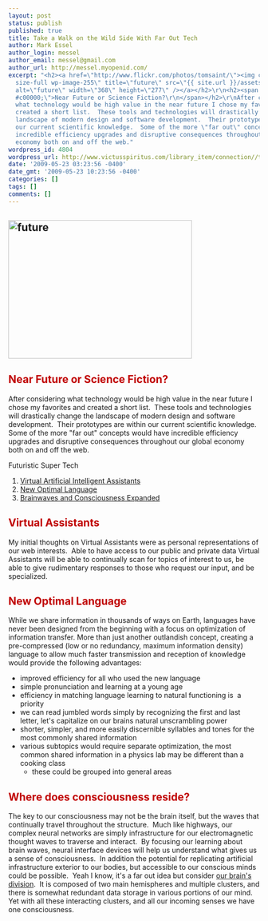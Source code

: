 ```yaml
---
layout: post
status: publish
published: true
title: Take a Walk on the Wild Side With Far Out Tech
author: Mark Essel
author_login: messel
author_email: messel@gmail.com
author_url: http://messel.myopenid.com/
excerpt: "<h2><a href=\"http://www.flickr.com/photos/tomsaint/\"><img class=\"aligncenter
  size-full wp-image-255\" title=\"future\" src=\"{{ site.url }}/assets/2009/05/future.jpg\"
  alt=\"future\" width=\"368\" height=\"277\" /></a></h2>\r\n<h2><span style=\"color:
  #c00000;\">Near Future or Science Fiction?\r\n</span></h2>\r\nAfter considering
  what technology would be high value in the near future I chose my favorites and
  created a short list.  These tools and technologies will drastically change the
  landscape of modern design and software development.  Their prototypes are within
  our current scientific knowledge.  Some of the more \"far out\" concepts would have
  incredible efficiency upgrades and disruptive consequences throughout our global
  economy both on and off the web."
wordpress_id: 4804
wordpress_url: http://www.victusspiritus.com/library_item/connection//take-a-walk-on-the-wild-side-with-far-out-tech/
date: '2009-05-23 03:23:56 -0400'
date_gmt: '2009-05-23 10:23:56 -0400'
categories: []
tags: []
comments: []
---
```

<h2><a href="http://www.flickr.com/photos/tomsaint/"><img class="aligncenter size-full wp-image-255" title="future" src="{{ site.url }}/assets/2009/05/future.jpg" alt="future" width="368" height="277" /></a></h2>
<h2><span style="color: #c00000;">Near Future or Science Fiction?<br />
</span></h2>
<p>After considering what technology would be high value in the near future I chose my favorites and created a short list.  These tools and technologies will drastically change the landscape of modern design and software development.  Their prototypes are within our current scientific knowledge.  Some of the more "far out" concepts would have incredible efficiency upgrades and disruptive consequences throughout our global economy both on and off the web.<a id="more"></a><a id="more-4804"></a></p>
<p>Futuristic Super Tech</p>
<ol>
<li><a href="http://victusfate.github.io/victusspiritus/uncategorized/2009/05/24/do-you-perceive-a-need-for-a-virtual-web-representation-of-yourself/">Virtual Artificial Intelligent Assistants</a></li>
<li><a href="http://victusfate.github.io/victusspiritus/uncategorized/2009/05/26/a-novel-language-spoken-written-optimal-naturally-computer-friendly/">New Optimal Language</a></li>
<li><a href="http://victusfate.github.io/victusspiritus/uncategorized/2009/05/28/imagine-our-mind-without-bounds/">Brainwaves and Consciousness Expanded</a></li>
</ol>
<h2><span style="color: #c00000;">Virtual Assistants</span></h2>
<p>My initial thoughts on Virtual Assistants were as personal representations of our web interests.  Able to have access to our public and private data Virtual Assistants will be able to continually scan for topics of interest to us, be able to give rudimentary responses to those who request our input, and be specialized.</p>
<h2><span style="color: #c00000;">New Optimal Language<br />
</span></h2>
<p>While we share information in thousands of ways on Earth, languages have never been designed from the beginning with a focus on optimization of information transfer. More than just another outlandish concept, creating a pre-compressed (low or no redundancy, maximum information density) language to allow much faster transmission and reception of knowledge would provide the following advantages:</p>
<ul>
<li>improved efficiency for all who used the new language</li>
<li>simple pronunciation and learning at a young age</li>
<li>efficiency in matching language learning to natural functioning is  a priority</li>
<li>we can read jumbled words simply by recognizing the first and last letter, let's capitalize on our brains natural unscrambling power</li>
<li>shorter, simpler, and more easily discernible syllables and tones for the most commonly shared information</li>
<li>various subtopics would require separate optimization, the most common shared information in a physics lab may be different than a cooking class
<ul>
<li>these could be grouped into general areas</li>
</ul>
</li>
</ul>
<h2><span style="color: #c00000;">Where does consciousness reside?</span></h2>
<p>The key to our consciousness may not be the brain itself, but the waves that continually travel throughout the structure.  Much like highways, our complex neural networks are simply infrastructure for our electromagnetic thought waves to traverse and interact.  By focusing our learning about brain waves, neural interface devices will help us understand what gives us a sense of consciousness.  In addition the potential for replicating artificial infrastructure exterior to our bodies, but accessible to our conscious minds could be possible.  Yeah I know, it's a far out idea but consider <a href="http://images.google.com/images?hl=en&amp;q=parts+of+the+brain&amp;um=1&amp;ie=UTF-8&amp;ei=dM0XSpTlPKOstgf3xND5DA&amp;sa=X&amp;oi=image_result_group&amp;resnum=4&amp;ct=title">our brain's division</a>.  It is composed of two main hemispheres and multiple clusters, and there is somewhat redundant data storage in various portions of our mind.  Yet with all these interacting clusters, and all our incoming senses we have one consciousness.</p>
